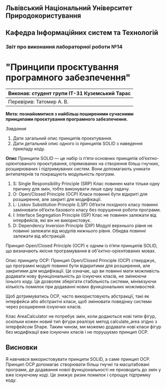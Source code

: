 ## Львівський Національний Університет Природокористування
## Кафедра Інформаційних систем та Технологій



### Звіт про виконання лабораторної роботи №14
# "Принципи проєктування програмного забезпечення"



| Виконав: студент групи ІТ-31 Куземський Тарас     |
|----------------------------------------------|
| Перевірив: Татомир А. В.     |



**Мета: познайомитися з найбільш поширеними сучасними
принципами проєктування програмного забезпечення.**

*Завдання*

1. Дати загальний опис принципів проєктування.
2. Дати детальний опис одного із принципів SOLID з наведення прикладу
коду.

**Опис**
Принципи SOLID — це набір із п’яти основних принципів об’єктно-орієнтованого проєктування, спрямованих на створення більш гнучких, розширюваних і підтримуваних систем. Вони допомагають уникати антипатернів та покращують модульність програм.

1. S: Single Responsibility Principle (SRP)
Клас повинен мати тільки одну причину для змін, тобто виконувати лише одну задачу.
2. O: Open/Closed Principle (OCP)
Класи повинні бути відкриті для розширення, але закриті для модифікації.
3. L: Liskov Substitution Principle (LSP)
Об’єкти похідного класу повинні замінювати об’єкти базового класу без порушення роботи програми.
4. I: Interface Segregation Principle (ISP)
Клас не повинен залежати від інтерфейсів, які він не використовує.
5. D: Dependency Inversion Principle (DIP)
Модулі верхнього рівня не повинні залежати від модулів нижнього рівня. Обидва повинні залежати від абстракцій.

Принцип Open/Closed Principle (OCP) є одним із п’яти принципів SOLID, що визначають якісне програмування в об'єктно-орієнтованих мовах.

Опис принципу OCP:
Принцип Open/Closed Principle (OCP) стверджує, що програмні модулі повинні бути відкритими для розширення, але закритими для модифікації. Це означає, що ви повинні мати можливість додавати нову функціональність до існуючих класів, не змінюючи їхнього коду. Це дозволяє зберігати стабільність системи, мінімізуючи кількість помилок при додаванні нових функціональних можливостей.

Щоб дотримуватись OCP, часто використовують абстракції, такі як інтерфейси або абстрактні класи, щоб змінювати поведінку системи через розширення існуючих класів.

Клас AreaCalculator не потребує змін, коли додаються нові типи фігур, оскільки кожен новий тип фігури реалізує метод calculate_area згідно з інтерфейсом Shape. Таким чином, ми можемо додавати нові класи фігур без модифікації вже існуючих класів і не порушуємо принцип OCP.


## Висновки
Я навчився використовувати принципи SOLID, а саме принцип OCP.
Принцип OCP допомагає створювати більш гнучкі та масштабовані програми, де додавання нової функціональності не призводить до змін у вже існуючому коді. Це знижує ризик помилок і спрощує підтримку коду. 
